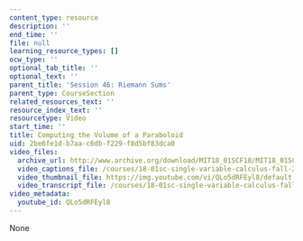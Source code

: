 ```yaml
---
content_type: resource
description: ''
end_time: ''
file: null
learning_resource_types: []
ocw_type: ''
optional_tab_title: ''
optional_text: ''
parent_title: 'Session 46: Riemann Sums'
parent_type: CourseSection
related_resources_text: ''
resource_index_text: ''
resourcetype: Video
start_time: ''
title: Computing the Volume of a Paraboloid
uid: 2be6fe1d-b7aa-c6db-f229-f8d5bf83dca0
video_files:
  archive_url: http://www.archive.org/download/MIT18_01SCF10/MIT18_01SCF10Rec_37_300k.mp4
  video_captions_file: /courses/18-01sc-single-variable-calculus-fall-2010/77cdbafeeaf153bcb16c3611c223ea0e_QLo5dRFEyl8.vtt
  video_thumbnail_file: https://img.youtube.com/vi/QLo5dRFEyl8/default.jpg
  video_transcript_file: /courses/18-01sc-single-variable-calculus-fall-2010/3f20ab5bded6eb7dfe21ecc3f417eabc_QLo5dRFEyl8.pdf
video_metadata:
  youtube_id: QLo5dRFEyl8
---
```

None

